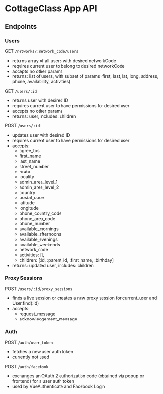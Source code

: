 # CottageClass App API

## Endpoints

### Users

GET `/networks/:network_code/users`
- returns array of all users with desired networkCode
- requires current user to belong to desired networkCode
- accepts no other params
- returns: list of users, with subset of params (first, last, lat, long, address, phone, availability, activities)

GET `/users/:id`
- returns user with desired ID
- requires current user to have permissions for desired user
- accepts no other params
- returns: user, includes: children

POST `/users/:id`
- updates user with desired ID
- requires current user to have permissions for desired user
- accepts:
  - agree_tos
  - first_name
  - last_name
  - street_number
  - route
  - locality
  - admin_area_level_1
  - admin_area_level_2
  - country
  - postal_code
  - latitude
  - longitude
  - phone_country_code
  - phone_area_code
  - phone_number
  - available_mornings
  - available_afternoons
  - available_evenings
  - available_weekends
  - network_code
  - activities: [],
  - children: [:id, :parent_id, :first_name, :birthday]
- returns: updated user, includes: children

### Proxy Sessions

POST `/users/:id/proxy_sessions`
- finds a live session or creates a new proxy session for current_user and User.find(:id)
- accepts:
  - request_message
  - acknowledgement_message

### Auth

POST `/auth/user_token`
- fetches a new user auth token
- currently not used

POST `/auth/facebook`
- exchanges an OAuth 2 authorization code (obtained via popup on frontend) for a user auth token
- used by VueAuthenticate and Facebook Login
